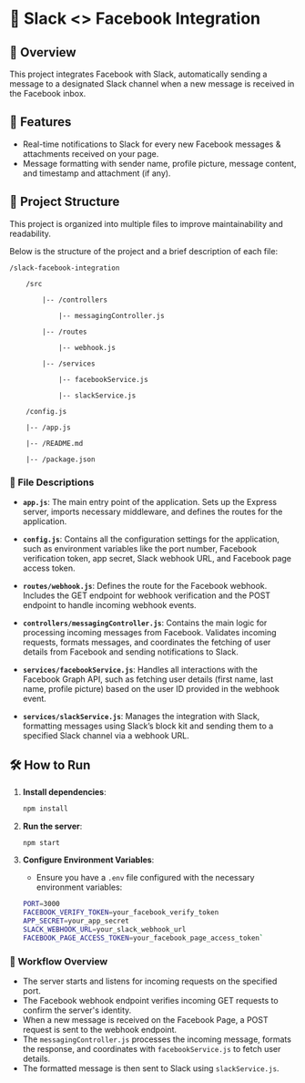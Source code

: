 # 🚀 Slack <> Facebook Integration

## 📝 Overview

This project integrates Facebook with Slack, automatically sending a message to a designated Slack channel when a new message is received in the Facebook inbox.

## 🌟 Features

- Real-time notifications to Slack for every new Facebook messages & attachments received on your page.
- Message formatting with sender name, profile picture, message content, and timestamp and attachment (if any).

## 📂 Project Structure

This project is organized into multiple files to improve maintainability and readability.

Below is the structure of the project and a brief description of each file:

    /slack-facebook-integration

        /src

            |-- /controllers

                |-- messagingController.js

            |-- /routes

                |-- webhook.js

            |-- /services

                |-- facebookService.js

                |-- slackService.js

        /config.js

        |-- /app.js

        |-- /README.md

        |-- /package.json

### 📄 File Descriptions

- **`app.js`**: The main entry point of the application. Sets up the Express server, imports necessary middleware, and defines the routes for the application.

- **`config.js`**: Contains all the configuration settings for the application, such as environment variables like the port number, Facebook verification token, app secret, Slack webhook URL, and Facebook page access token.

- **`routes/webhook.js`**: Defines the route for the Facebook webhook. Includes the GET endpoint for webhook verification and the POST endpoint to handle incoming webhook events.

- **`controllers/messagingController.js`**: Contains the main logic for processing incoming messages from Facebook. Validates incoming requests, formats messages, and coordinates the fetching of user details from Facebook and sending notifications to Slack.

- **`services/facebookService.js`**: Handles all interactions with the Facebook Graph API, such as fetching user details (first name, last name, profile picture) based on the user ID provided in the webhook event.

- **`services/slackService.js`**: Manages the integration with Slack, formatting messages using Slack’s block kit and sending them to a specified Slack channel via a webhook URL.

## 🛠️ How to Run

1. **Install dependencies**:

   ```bash
   npm install
   ```

2. **Run the server**:
   ```bash
   npm start
   ```
3. **Configure Environment Variables**:

   - Ensure you have a `.env` file configured with the necessary environment variables:

   ```bash
   PORT=3000
   FACEBOOK_VERIFY_TOKEN=your_facebook_verify_token
   APP_SECRET=your_app_secret
   SLACK_WEBHOOK_URL=your_slack_webhook_url
   FACEBOOK_PAGE_ACCESS_TOKEN=your_facebook_page_access_token`
   ```

### 🔄 Workflow Overview

- The server starts and listens for incoming requests on the specified port.
- The Facebook webhook endpoint verifies incoming GET requests to confirm the server's identity.
- When a new message is received on the Facebook Page, a POST request is sent to the webhook endpoint.
- The `messagingController.js` processes the incoming message, formats the response, and coordinates with `facebookService.js` to fetch user details.
- The formatted message is then sent to Slack using `slackService.js`.
